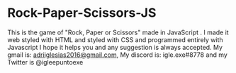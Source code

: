 # Rock-Paper-Scissors-JS
This is the game of "Rock, Paper or Scissors" made in JavaScript . I made it web styled with HTML and styled with CSS and programmed entirely with Javascript
I hope it helps you and any suggestion is always accepted. My gmail is: adriiglesias2016@gmail.com, My discord is: igle.exe#8778 and my Twitter is @igleepuntoexe
